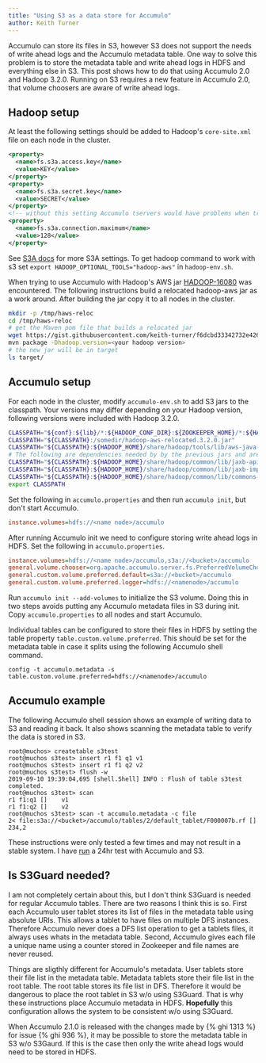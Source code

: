 ```yaml
---
title: "Using S3 as a data store for Accumulo"
author: Keith Turner
---
```


Accumulo can store its files in S3, however S3 does not support the needs of
write ahead logs and the Accumulo metadata table. One way to solve this problem
is to store the metadata table and write ahead logs in HDFS and everything else
in S3.  This post shows how to do that using Accumulo 2.0 and Hadoop 3.2.0.
Running on S3 requires a new feature in Accumulo 2.0, that volume choosers are
aware of write ahead logs.

## Hadoop setup

At least the following settings should be added to Hadoop's `core-site.xml` file on each node in the cluster.

```xml
<property>
  <name>fs.s3a.access.key</name>
  <value>KEY</value>
</property>
<property>
  <name>fs.s3a.secret.key</name>
  <value>SECRET</value>
</property>
<!-- without this setting Accumulo tservers would have problems when trying to open lots of files -->
<property>
  <name>fs.s3a.connection.maximum</name>
  <value>128</value>
</property>
```

See [S3A docs](https://hadoop.apache.org/docs/current/hadoop-aws/tools/hadoop-aws/index.html#S3A)
for more S3A settings.  To get hadoop command to work with s3 set `export
HADOOP_OPTIONAL_TOOLS="hadoop-aws"` in `hadoop-env.sh`.

When trying to use Accumulo with Hadoop's AWS jar [HADOOP-16080] was
encountered.  The following instructions build a relocated hadoop-aws jar as a
work around.  After building the jar copy it to all nodes in the cluster.

```bash
mkdir -p /tmp/haws-reloc
cd /tmp/haws-reloc
# get the Maven pom file that builds a relocated jar
wget https://gist.githubusercontent.com/keith-turner/f6dcbd33342732e42695d66509239983/raw/714cb801eb49084e0ceef5c6eb4027334fd51f87/pom.xml
mvn package -Dhadoop.version=<your hadoop version>
# the new jar will be in target
ls target/
```

## Accumulo setup

For each node in the cluster, modify `accumulo-env.sh` to add S3 jars to the
classpath.  Your versions may differ depending on your Hadoop version,
following versions were included with Hadoop 3.2.0.

```bash
CLASSPATH="${conf}:${lib}/*:${HADOOP_CONF_DIR}:${ZOOKEEPER_HOME}/*:${HADOOP_HOME}/share/hadoop/client/*"
CLASSPATH="${CLASSPATH}:/somedir/hadoop-aws-relocated.3.2.0.jar"
CLASSPATH="${CLASSPATH}:${HADOOP_HOME}/share/hadoop/tools/lib/aws-java-sdk-bundle-1.11.375.jar"
# The following are dependencies needed by by the previous jars and are subject to change
CLASSPATH="${CLASSPATH}:${HADOOP_HOME}/share/hadoop/common/lib/jaxb-api-2.2.11.jar"
CLASSPATH="${CLASSPATH}:${HADOOP_HOME}/share/hadoop/common/lib/jaxb-impl-2.2.3-1.jar"
CLASSPATH="${CLASSPATH}:${HADOOP_HOME}/share/hadoop/common/lib/commons-lang3-3.7jar"
export CLASSPATH
```

Set the following in `accumulo.properties` and then run `accumulo init`, but don't start Accumulo.


```ini
instance.volumes=hdfs://<name node>/accumulo
```

After running Accumulo init we need to configure storing write ahead logs in
HDFS.  Set the following in `accumulo.properties`.

```ini
instance.volumes=hdfs://<name node>/accumulo,s3a://<bucket>/accumulo
general.volume.chooser=org.apache.accumulo.server.fs.PreferredVolumeChooser
general.custom.volume.preferred.default=s3a://<bucket>/accumulo
general.custom.volume.preferred.logger=hdfs://<namenode>/accumulo

```

Run `accumulo init --add-volumes` to initialize the S3 volume.  Doing this
in two steps avoids putting any Accumulo metadata files in S3 during init.
Copy `accumulo.properties` to all nodes and start Accumulo.

Individual tables can be configured to store their files in HDFS by setting the
table property `table.custom.volume.preferred`.  This should be set for the
metadata table in case it splits using the following Accumulo shell command.

```
config -t accumulo.metadata -s table.custom.volume.preferred=hdfs://<namenode>/accumulo
```

## Accumulo example

The following Accumulo shell session shows an example of writing data to S3 and
reading it back.  It also shows scanning the metadata table to verify the data
is stored in S3.

```
root@muchos> createtable s3test
root@muchos s3test> insert r1 f1 q1 v1
root@muchos s3test> insert r1 f1 q2 v2
root@muchos s3test> flush -w
2019-09-10 19:39:04,695 [shell.Shell] INFO : Flush of table s3test  completed.
root@muchos s3test> scan
r1 f1:q1 []    v1
r1 f1:q2 []    v2
root@muchos s3test> scan -t accumulo.metadata -c file
2< file:s3a://<bucket>/accumulo/tables/2/default_tablet/F000007b.rf []    234,2
```

These instructions were only tested a few times and may not result in a stable
system. I have [run] a 24hr test with Accumulo and S3.

## Is S3Guard needed?

I am not completely certain about this, but I don't think S3Guard is needed for
regular Accumulo tables.  There are two reasons I think this is so.  First each
Accumulo user tablet stores its list of files in the metadata table using
absolute URIs.  This allows a tablet to have files on multiple DFS instances.
Therefore Accumulo never does a DFS list operation to get a tablets files, it
always uses whats in the metadata table.  Second, Accumulo gives each file a
unique name using a counter stored in Zookeeper and file names are never
reused.

Things are sligthly different for Accumulo's metadata.  User tablets store
their file list in the metadata table.  Metadata tablets store their file list
in the root table.  The root table stores its file list in DFS.  Therefore it
would be dangerous to place the root tablet in S3 w/o using S3Guard.  That is
why these instructions place Accumulo metadata in HDFS. **Hopefully** this
configuration allows the system to be consistent w/o using S3Guard.

When Accumulo 2.1.0 is released with the changes made by {% ghi 1313 %} for issue
{% ghi 936 %}, it may be possible to store the metadata table in S3 w/o
S3Gaurd.  If this is the case then only the write ahead logs would need to be
stored in HDFS.

[HADOOP-16080]:https://issues.apache.org/jira/browse/HADOOP-16080
[run]: https://gist.github.com/keith-turner/149f35f218d10e13227461714012d7bf

